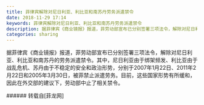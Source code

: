```yaml
---
title: 菲律宾解除对尼日利亚、利比亚和南苏丹劳务派遣禁令
date: 2018-11-29 17:14
keywords: 菲律宾解除对尼日利亚、利比亚和南苏丹劳务派遣禁令
description: 据菲律宾《商业镜报》报道，菲劳动部宣布已分别签署三项法令，解除对尼日利亚、利比亚和南苏丹的劳务派遣禁令。其中，尼日利亚由于绑架频发、利比亚由于战乱危机、苏丹由于不稳定的安全和政治形势，分别于2007年1月22日、2011年2月22日和2005年3月30日，被菲禁止派遣劳务。目前，这些国家形势有所缓和，因此在外交部的建议下，劳动部中止了相关禁令。
categories: sharing
---
```

<td class="t_f" id="postmessage_2377924">

据菲律宾《商业镜报》报道，菲劳动部宣布已分别签署三项法令，解除对尼日利亚、利比亚和南苏丹的劳务派遣禁令。其中，尼日利亚由于绑架频发、利比亚由于战乱危机、苏丹由于不稳定的安全和政治形势，分别于2007年1月22日、2011年2月22日和2005年3月30日，被菲禁止派遣劳务。目前，这些国家形势有所缓和，因此在外交部的建议下，劳动部中止了相关禁令。<br/>
</td>
###### 转载自[菲龙网]